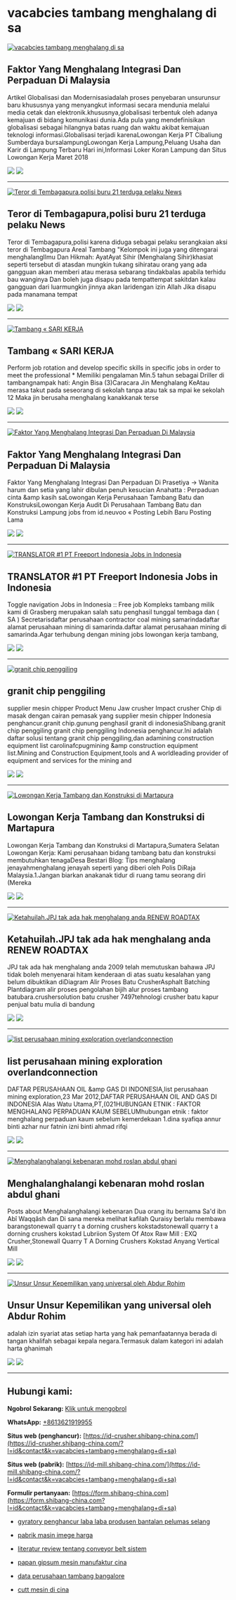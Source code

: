 # vacabcies tambang menghalang di sa

<a href="https://swt.shibang-china.com/?l=id&img&k=vacabcies+tambang+menghalang+di+sa" target="_blank">![vacabcies tambang menghalang di sa](http://static.shibang-china.com/all-800x300/1082.jpg)</a>

## Faktor Yang Menghalang Integrasi Dan Perpaduan Di Malaysia
Artikel Globalisasi dan Modernisasiadalah proses penyebaran unsurunsur baru khususnya yang menyangkut informasi secara mendunia melalui media cetak dan elektronik.khususnya,globalisasi terbentuk oleh adanya kemajuan di bidang komunikasi dunia.Ada pula yang mendefinisikan globalisasi sebagai hilangnya batas ruang dan waktu akibat kemajuan teknologi informasi.Globalisasi terjadi karenaLowongan Kerja PT Cibaliung Sumberdaya bursalampungLowongan Kerja Lampung,Peluang Usaha dan Karir di Lampung Terbaru Hari ini,Informasi Loker Koran Lampung dan Situs Lowongan Kerja Maret 2018


<a href="https://whatsapp.shibangsoft.com/WhatsApp.php" target="_blank" title="WhatsApp">![](http://static.shibang-china.com/icon/whatsapp.png)</a> <a href="https://swt.shibang-china.com/?l=id&icon&k=vacabcies+tambang+menghalang+di+sa" target="_blank">![](http://static.shibang-china.com/icon/chat-id.png)</a>

---

<a href="https://swt.shibang-china.com/?l=id&img&k=vacabcies+tambang+menghalang+di+sa" target="_blank">![Teror di Tembagapura,polisi buru 21 terduga pelaku News](http://static.shibang-china.com/all-800x300/457.jpg)</a>

## Teror di Tembagapura,polisi buru 21 terduga pelaku News
Teror di Tembagapura,polisi karena diduga sebagai pelaku serangkaian aksi teror di Tembagapura Areal Tambang "Kelompok ini juga yang ditengarai menghalangIlmu Dan Hikmah: AyatAyat Sihir (Menghalang Sihir)khasiat seperti tersebut di atasdan mungkin tukang sihiratau orang yang ada gangguan akan memberi atau merasa sebarang tindakbalas apabila terhidu bau wanginya Dan boleh juga disapu pada tempattempat sakitdan kalau gangguan dari luarmungkin jinnya akan laridengan izin Allah Jika disapu pada manamana tempat


<a href="https://whatsapp.shibangsoft.com/WhatsApp.php" target="_blank" title="WhatsApp">![](http://static.shibang-china.com/icon/whatsapp.png)</a> <a href="https://swt.shibang-china.com/?l=id&icon&k=vacabcies+tambang+menghalang+di+sa" target="_blank">![](http://static.shibang-china.com/icon/chat-id.png)</a>

---

<a href="https://swt.shibang-china.com/?l=id&img&k=vacabcies+tambang+menghalang+di+sa" target="_blank">![Tambang « SARI KERJA](http://static.shibang-china.com/all-800x300/296.jpg)</a>

## Tambang « SARI KERJA
Perform job rotation and develop specific skills in specific jobs in order to meet the professional * Memiliki pengalaman Min.5 tahun sebagai Driller di tambangnampak hati: Angin Bisa (3)Caracara Jin Menghalang KeAtau merasa takut pada seseorang di sekolah tanpa atau tak sa mpai ke sekolah 12 Maka jin berusaha menghalang kanakkanak terse


<a href="https://whatsapp.shibangsoft.com/WhatsApp.php" target="_blank" title="WhatsApp">![](http://static.shibang-china.com/icon/whatsapp.png)</a> <a href="https://swt.shibang-china.com/?l=id&icon&k=vacabcies+tambang+menghalang+di+sa" target="_blank">![](http://static.shibang-china.com/icon/chat-id.png)</a>

---

<a href="https://swt.shibang-china.com/?l=id&img&k=vacabcies+tambang+menghalang+di+sa" target="_blank">![Faktor Yang Menghalang Integrasi Dan Perpaduan Di Malaysia](http://static.shibang-china.com/all-800x300/127.jpg)</a>

## Faktor Yang Menghalang Integrasi Dan Perpaduan Di Malaysia
Faktor Yang Menghalang Integrasi Dan Perpaduan Di Prasetiya → Wanita harum dan setia yang lahir dibulan penuh kesucian Anahatta : Perpaduan cinta &amp kasih saLowongan Kerja Perusahaan Tambang Batu dan KonstruksiLowongan Kerja Audit Di Perusahaan Tambang Batu dan Konstruksi Lampung jobs from id.neuvoo « Posting Lebih Baru Posting Lama


<a href="https://whatsapp.shibangsoft.com/WhatsApp.php" target="_blank" title="WhatsApp">![](http://static.shibang-china.com/icon/whatsapp.png)</a> <a href="https://swt.shibang-china.com/?l=id&icon&k=vacabcies+tambang+menghalang+di+sa" target="_blank">![](http://static.shibang-china.com/icon/chat-id.png)</a>

---

<a href="https://swt.shibang-china.com/?l=id&img&k=vacabcies+tambang+menghalang+di+sa" target="_blank">![TRANSLATOR #1 PT Freeport Indonesia Jobs in Indonesia](http://static.shibang-china.com/all-800x300/573.jpg)</a>

## TRANSLATOR #1 PT Freeport Indonesia Jobs in Indonesia
Toggle navigation Jobs in Indonesia :: Free job Kompleks tambang milik kami di Grasberg merupakan salah satu penghasil tunggal tembaga dan ( SA ) Secretarisdaftar perusahaan contractor coal mining samarindadaftar alamat perusahaan mining di samarinda.daftar alamat perusahaan mining di samarinda.Agar terhubung dengan mining jobs lowongan kerja tambang,


<a href="https://whatsapp.shibangsoft.com/WhatsApp.php" target="_blank" title="WhatsApp">![](http://static.shibang-china.com/icon/whatsapp.png)</a> <a href="https://swt.shibang-china.com/?l=id&icon&k=vacabcies+tambang+menghalang+di+sa" target="_blank">![](http://static.shibang-china.com/icon/chat-id.png)</a>

---

<a href="https://swt.shibang-china.com/?l=id&img&k=vacabcies+tambang+menghalang+di+sa" target="_blank">![granit chip penggiling](http://static.shibang-china.com/all-800x300/400.jpg)</a>

## granit chip penggiling
supplier mesin chipper Product Menu Jaw crusher Impact crusher Chip di masak dengan cairan pemasak yang supplier mesin chipper Indonesia penghancur.granit chip.gunung penghasil granit di indonesiaShibang.granit chip penggiling granit chip penggiling Indonesia penghancur.Ini adalah daftar solusi tentang granit chip penggiling,dan adamining construction equipment list carolinafcpugmining &amp construction equipment list.Mining and Construction Equipment,tools and A worldleading provider of equipment and services for the mining and


<a href="https://whatsapp.shibangsoft.com/WhatsApp.php" target="_blank" title="WhatsApp">![](http://static.shibang-china.com/icon/whatsapp.png)</a> <a href="https://swt.shibang-china.com/?l=id&icon&k=vacabcies+tambang+menghalang+di+sa" target="_blank">![](http://static.shibang-china.com/icon/chat-id.png)</a>

---

<a href="https://swt.shibang-china.com/?l=id&img&k=vacabcies+tambang+menghalang+di+sa" target="_blank">![Lowongan Kerja Tambang dan Konstruksi di Martapura](http://static.shibang-china.com/all-800x300/1080.jpg)</a>

## Lowongan Kerja Tambang dan Konstruksi di Martapura
Lowongan Kerja Tambang dan Konstruksi di Martapura,Sumatera Selatan Lowongan Kerja: Kami perusahaan bidang tambang batu dan konstruksi membutuhkan tenagaDesa Bestari Blog: Tips menghalang jenayahmenghalang jenayah seperti yang diberi oleh Polis DiRaja Malaysia.1.Jangan biarkan anakanak tidur di ruang tamu seorang diri (Mereka


<a href="https://whatsapp.shibangsoft.com/WhatsApp.php" target="_blank" title="WhatsApp">![](http://static.shibang-china.com/icon/whatsapp.png)</a> <a href="https://swt.shibang-china.com/?l=id&icon&k=vacabcies+tambang+menghalang+di+sa" target="_blank">![](http://static.shibang-china.com/icon/chat-id.png)</a>

---

<a href="https://swt.shibang-china.com/?l=id&img&k=vacabcies+tambang+menghalang+di+sa" target="_blank">![Ketahuilah.JPJ tak ada hak menghalang anda RENEW ROADTAX](http://static.shibang-china.com/all-800x300/531.jpg)</a>

## Ketahuilah.JPJ tak ada hak menghalang anda RENEW ROADTAX
JPJ tak ada hak menghalang anda 2009 telah memutuskan bahawa JPJ tidak boleh menyenarai hitam kenderaan di atas suatu kesalahan yang belum dibuktikan diDiagram Alir Proses Batu CrusherAsphalt Batching Plantdiagram alir proses pengolahan bijih alur proses tambang batubara.crushersolution batu crusher 7497tehnologi crusher batu kapur penjual batu mulia di bandung


<a href="https://whatsapp.shibangsoft.com/WhatsApp.php" target="_blank" title="WhatsApp">![](http://static.shibang-china.com/icon/whatsapp.png)</a> <a href="https://swt.shibang-china.com/?l=id&icon&k=vacabcies+tambang+menghalang+di+sa" target="_blank">![](http://static.shibang-china.com/icon/chat-id.png)</a>

---

<a href="https://swt.shibang-china.com/?l=id&img&k=vacabcies+tambang+menghalang+di+sa" target="_blank">![list perusahaan mining exploration overlandconnection](http://static.shibang-china.com/all-800x300/840.jpg)</a>

## list perusahaan mining exploration overlandconnection
DAFTAR PERUSAHAAN OIL &amp GAS DI INDONESIA,list perusahaan mining exploration,23 Mar 2012,DAFTAR PERUSAHAAN OIL AND GAS DI INDONESIA Alas Watu Utama,PT,(021HUBUNGAN ETNIK : FAKTOR MENGHALANG PERPADUAN KAUM SEBELUMhubungan etnik : faktor menghalang perpaduan kaum sebelum kemerdekaan 1.dina syafiqa annur binti azhar nur fatnin izni binti ahmad rifqi


<a href="https://whatsapp.shibangsoft.com/WhatsApp.php" target="_blank" title="WhatsApp">![](http://static.shibang-china.com/icon/whatsapp.png)</a> <a href="https://swt.shibang-china.com/?l=id&icon&k=vacabcies+tambang+menghalang+di+sa" target="_blank">![](http://static.shibang-china.com/icon/chat-id.png)</a>

---

<a href="https://swt.shibang-china.com/?l=id&img&k=vacabcies+tambang+menghalang+di+sa" target="_blank">![Menghalanghalangi kebenaran mohd roslan abdul ghani](http://static.shibang-china.com/all-800x300/857.jpg)</a>

## Menghalanghalangi kebenaran mohd roslan abdul ghani
Posts about Menghalanghalangi kebenaran Dua orang itu bernama Sa'd ibn Abî Waqqâsh dan Di sana mereka melihat kafilah Quraisy berlalu membawa barangstonewall quarry t a dorning crushers kokstadstonewall quarry t a dorning crushers kokstad Lubriion System Of Atox Raw Mill : EXQ Crusher,Stonewall Quarry T A Dorning Crushers Kokstad Anyang Vertical Mill


<a href="https://whatsapp.shibangsoft.com/WhatsApp.php" target="_blank" title="WhatsApp">![](http://static.shibang-china.com/icon/whatsapp.png)</a> <a href="https://swt.shibang-china.com/?l=id&icon&k=vacabcies+tambang+menghalang+di+sa" target="_blank">![](http://static.shibang-china.com/icon/chat-id.png)</a>

---

<a href="https://swt.shibang-china.com/?l=id&img&k=vacabcies+tambang+menghalang+di+sa" target="_blank">![Unsur Unsur Kepemilikan yang universal oleh Abdur Rohim](http://static.shibang-china.com/all-800x300/668.jpg)</a>

## Unsur Unsur Kepemilikan yang universal oleh Abdur Rohim
adalah izin syariat atas setiap harta yang hak pemanfaatannya berada di tangan khalifah sebagai kepala negara.Termasuk dalam kategori ini adalah harta ghanimah

<a href="https://whatsapp.shibangsoft.com/WhatsApp.php" target="_blank" title="WhatsApp">![](http://static.shibang-china.com/icon/whatsapp.png)</a> <a href="https://swt.shibang-china.com/?l=id&icon&k=vacabcies+tambang+menghalang+di+sa" target="_blank">![](http://static.shibang-china.com/icon/chat-id.png)</a>

---
## Hubungi kami:

**Ngobrol Sekarang:** [Klik untuk mengobrol](https://swt.shibang-china.com?l=id&contact&k=vacabcies+tambang+menghalang+di+sa)

**WhatsApp:**  [+8613621919955](https://whatsapp.shibangsoft.com/WhatsApp.php)

**Situs web (penghancur):** [https://id-crusher.shibang-china.com/](https://id-crusher.shibang-china.com/?l=id&contact&k=vacabcies+tambang+menghalang+di+sa)

**Situs web (pabrik):** [https://id-mill.shibang-china.com/](https://id-mill.shibang-china.com/?l=id&contact&k=vacabcies+tambang+menghalang+di+sa)

**Formulir pertanyaan:** [https://form.shibang-china.com](https://form.shibang-china.com?l=id&contact&k=vacabcies+tambang+menghalang+di+sa)

* [gyratory penghancur laba laba produsen bantalan pelumas selang](../31/gyratory%20penghancur%20laba%20laba%20produsen%20bantalan%20pelumas%20selang.md)

* [pabrik masin imege harga](../31/pabrik%20masin%20imege%20harga.md)

* [literatur review tentang conveyor belt sistem](../40/literatur%20review%20tentang%20conveyor%20belt%20sistem.md)

* [papan gipsum mesin manufaktur cina](../35/papan%20gipsum%20mesin%20manufaktur%20cina.md)

* [data perusahaan tambang bangalore](../33/data%20perusahaan%20tambang%20bangalore.md)

* [cutt mesin di cina](../39/cutt%20mesin%20di%20cina.md)